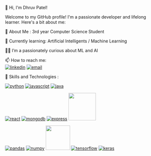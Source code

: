 👋 Hi, I'm Dhruv Patel!

Welcome to my GitHub profile! I'm a passionate developer and lifelong learner. Here's a bit about me:

🔭 About Me : 3rd year Computer Science Student

  🌱 Currently learning: Artificial Intelligents / Machine Learning

  👨‍💻 I’m a passionately curious about ML and AI

  📫 How to reach me:  
  [![linkedin](https://img.icons8.com/?size=30&id=13930&format=png&color=000000)](https://www.linkedin.com/in/dhruv-patel-01960024b)   [![email](https://img.icons8.com/?size=30&id=LPcVDft9Isqt&format=png&color=000000)](https://dhruvrpatel201004@gmail.com)


🚀 Skills and Technologies :
  
  [![python](https://img.icons8.com/?size=40&id=l75OEUJkPAk4&format=png&color=000000)](https://www.python.org/)
  [![javascript](https://img.icons8.com/?size=40&id=108784&format=png&color=000000)](https://www.javascript.com/)
  [![java](https://img.icons8.com/?size=40&id=13679&format=png&color=000000)](https://www.java.com/en/) 

  [![react](https://img.icons8.com/external-tal-revivo-color-tal-revivo/40/external-react-a-javascript-library-for-building-user-interfaces-logo-color-tal-revivo.png)](https://react.dev/)
  [![mongodb](https://img.icons8.com/?size=40&id=74402&format=png&color=000000)](https://www.mongodb.com/)
  [![express](https://img.icons8.com/?size=40&id=PZQVBAxaueDJ&format=png&color=000000)](https://expressjs.com/)
  [<img src="https://flask.palletsprojects.com/en/stable/_images/flask-horizontal.png" hieght="40" width="90">](https://flask.palletsprojects.com/en/stable/)
  
  [![pandas](https://img.icons8.com/?size=40&id=xSkewUSqtErH&format=png&color=000000)](https://pandas.pydata.org/)
  [![numpy](https://img.icons8.com/?size=40&id=aR9CXyMagKIS&format=png&color=000000)](https://numpy.org/)
  [<img src="https://camo.githubusercontent.com/dd749c222d8c2520e9595af51d39578b46e22d5190fe5b2f31c01bc32446321e/68747470733a2f2f75706c6f61642e77696b696d656469612e6f72672f77696b6970656469612f636f6d6d6f6e732f302f30352f5363696b69745f6c6561726e5f6c6f676f5f736d616c6c2e737667" hieght="40" width="80">](https://scikit-learn.org/stable/)
  [![tensorflow](https://img.icons8.com/?size=40&id=n3QRpDA7KZ7P&format=png&color=000000)](https://www.tensorflow.org/)
  [![keras](https://img.icons8.com/?size=40&id=XcSgtbIpgK6W&format=png&color=FF0000)](https://keras.io/)

